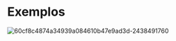 # Exemplos


![60cf8c4874a34939a084610b47e9ad3d-2438491760](https://user-images.githubusercontent.com/42377719/215306165-e94d334a-370b-49d2-99ff-c61c173d93ae.png)